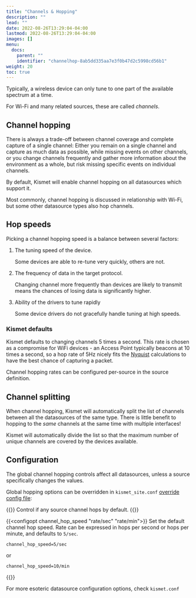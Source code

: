 ```yaml
---
title: "Channels & Hopping"
description: ""
lead: ""
date: 2022-08-26T13:29:04-04:00
lastmod: 2022-08-26T13:29:04-04:00
images: []
menu:
  docs:
    parent: ""
    identifier: "channelhop-8ab5dd335aa7e3f0b47d2c5998cd56b1"
weight: 20
toc: true
---
```


Typically, a wireless device can only tune to one part of the available spectrum at a time.

For Wi-Fi and many related sources, these are called *channels*. 

## Channel hopping 

There is always a trade-off between channel coverage and complete capture of a single channel:  Either you remain on a single channel and capture as much data as possible, while missing events on other channels, or you change channels frequently and gather more information about the environment as a whole, but risk missing specific events on individual channels. 

By default, Kismet will enable channel hopping on all datasources which support it. 

Most commonly, channel hopping is discussed in relationship with Wi-Fi, but some other datasource types also hop channels.

## Hop speeds 

Picking a channel hopping speed is a balance between several factors:

1. The tuning speed of the device.  

    Some devices are able to re-tune very quickly, others are not. 

2. The frequency of data in the target protocol.

    Changing channel more frequently than devices are likely to transmit means the chances of losing data is significantly higher. 

3. Ability of the drivers to tune rapidly 

    Some device drivers do not gracefully handle tuning at high speeds.

### Kismet defaults 

Kismet defaults to changing channels 5 times a second.  This rate is chosen as a compromise for WiFi devices - an Access Point typically beacons at 10 times a second, so a hop rate of 5Hz nicely fits the [Nyquist](https://en.wikipedia.org/wiki/Nyquist_frequency) calculations to have the best chance of capturing a packet.

Channel hopping rates can be configured per-source in the source definition.

## Channel splitting 

When channel hopping, Kismet will automatically split the list of channels between all the datasources of the same type.  There is little benefit to hopping to the *same* channels at the same time with multiple interfaces! 

Kismet will automatically divide the list so that the maximum number of unique channels are covered by the devices available.

## Configuration 

The global channel hopping controls affect all datasources, unless a source specifically changes the values.  

Global hopping options can be overridden in `kismet_site.conf` [override config file](/docs/readme/configuring/configfiles/#customizing-configs-with-kismet_siteconf):

{{<configopt channel_hop true false>}}
Control if any source channel hops by default. 
{{</configopt>}}


{{<configopt channel_hop_speed "rate/sec" "rate/min">}}
Set the default channel hop speed.  Rate can be expressed in hops per second or hops per minute, and defaults to `5/sec`. 

```
channel_hop_speed=5/sec
```

or 

```
channel_hop_speed=10/min
```
{{</configopt>}}

For more esoteric datasource configuration options, check `kismet.conf`

